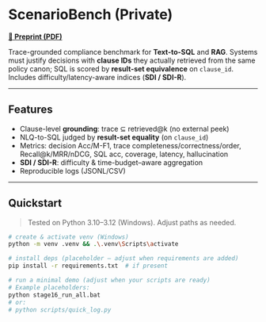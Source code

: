 # ScenarioBench (Private)

**[📄 Preprint (PDF)](docs/scenariobench-preprint.pdf)**

Trace-grounded compliance benchmark for **Text-to-SQL** and **RAG**. Systems must justify decisions with **clause IDs** they actually retrieved from the same policy canon; SQL is scored by **result-set equivalence** on `clause_id`. Includes difficulty/latency-aware indices (**SDI / SDI-R**).

---

## Features
- Clause-level **grounding**: trace ⊆ retrieved@k (no external peek)
- NLQ-to-SQL judged by **result-set equality** (on `clause_id`)
- Metrics: decision Acc/M-F1, trace completeness/correctness/order, Recall@k/MRR/nDCG, SQL acc, coverage, latency, hallucination
- **SDI / SDI-R**: difficulty & time-budget–aware aggregation
- Reproducible logs (JSONL/CSV)

---

## Quickstart

> Tested on Python 3.10–3.12 (Windows). Adjust paths as needed.

```bash
# create & activate venv (Windows)
python -m venv .venv && .\.venv\Scripts\activate

# install deps (placeholder — adjust when requirements are added)
pip install -r requirements.txt  # if present

# run a minimal demo (adjust when your scripts are ready)
# Example placeholders:
python stage16_run_all.bat
# or:
# python scripts/quick_log.py
